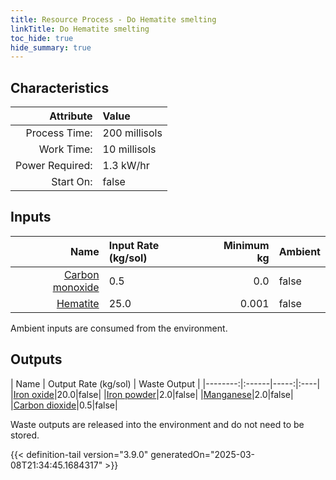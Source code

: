 ```yaml
---
title: Resource Process - Do Hematite smelting
linkTitle: Do Hematite smelting
toc_hide: true
hide_summary: true
---
```

<!-- This is generated by the MarsSim HelpGenertor, do not edit. -->

## Characteristics

| Attribute      | Value |
|--------:|:------|
|Process Time:|200 millisols|
|Work Time:|10 millisols|
|Power Required:|1.3 kW/hr|
|Start On:|false|

## Inputs
| Name      | Input Rate (kg/sol) | Minimum kg | Ambient |
|--------:|:------|-----:|:----|
|[Carbon monoxide](/docs/definitions/resource/carbon-monoxide)|0.5|0.0|false|
|[Hematite](/docs/definitions/resource/hematite)|25.0|0.001|false|

Ambient inputs are consumed from the environment.

## Outputs
| Name      | Output Rate (kg/sol) | Waste Output |
|--------:|:------|-----:|:----|
|[Iron oxide](/docs/definitions/resource/iron-oxide)|20.0|false|
|[Iron powder](/docs/definitions/resource/iron-powder)|2.0|false|
|[Manganese](/docs/definitions/resource/manganese)|2.0|false|
|[Carbon dioxide](/docs/definitions/resource/carbon-dioxide)|0.5|false|

Waste outputs are released into the environment and do not need to be stored.


{{< definition-tail version="3.9.0" generatedOn="2025-03-08T21:34:45.1684317" >}}



